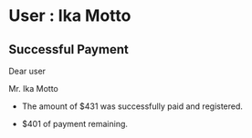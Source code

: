 User : Ika Motto
=============

Successful Payment
---------------------

Dear user

Mr. Ika Motto

* The amount of $431 was successfully paid and registered.

* $401 of payment remaining.
  # 
